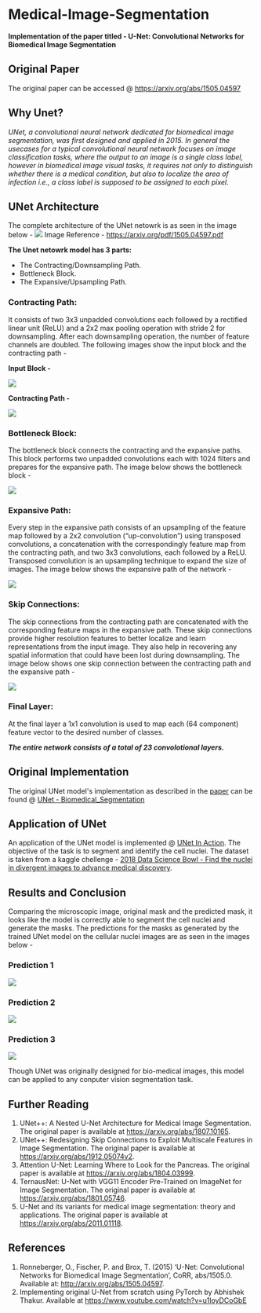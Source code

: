 # Medical-Image-Segmentation

 **Implementation of the paper titled - U-Net: Convolutional Networks for Biomedical Image Segmentation**
 
## Original Paper<br>
The original paper can be accessed @ https://arxiv.org/abs/1505.04597

## Why Unet? <br>
*UNet, a convolutional neural network dedicated for biomedical image segmentation, was first designed and applied in 2015. In general the usecases for a typical convolutional neural network focuses on image classification tasks, where
the output to an image is a single class label, however in biomedical image visual tasks, it requires not only to distinguish whether there is a medical condition, but also to localize the area of infection i.e., a class label is supposed to be assigned to each pixel.*

## UNet Architecture <br>

The complete architecture of the UNet netowrk is as seen in the image below - 
![](https://github.com/sauravmishra1710/U-Net---Biomedical-Image-Segmentation/blob/main/Images/Unet_Architecture.PNG)
Image Reference - https://arxiv.org/pdf/1505.04597.pdf

**The Unet netowrk model has 3 parts:**

- The Contracting/Downsampling Path.
- Bottleneck Block.
- The Expansive/Upsampling Path.

### Contracting Path:
It consists of two 3x3 unpadded convolutions each followed by a rectified linear unit (ReLU) and a 2x2 max pooling operation with stride 2 for downsampling. After each downsampling operation, the number of feature channels are doubled. The following images show the input block and the contracting path - 

**Input Block -**

![](https://github.com/sauravmishra1710/U-Net---Biomedical-Image-Segmentation/blob/main/Images/Input.png)

**Contracting Path -**

![](https://github.com/sauravmishra1710/U-Net---Biomedical-Image-Segmentation/blob/main/Images/Contracting_Path.png)

### Bottleneck Block:
The bottleneck block connects the contracting and the expansive paths. This block performs two unpadded convolutions each with 1024 filters and prepares for the expansive path. The image below shows the bottleneck block - 

![](https://github.com/sauravmishra1710/U-Net---Biomedical-Image-Segmentation/blob/main/Images/BottleNeck.png)

### Expansive Path:
Every step in the expansive path consists of an upsampling of the feature map followed by a 2x2 convolution (“up-convolution”) using transposed convolutions, a concatenation with the correspondingly feature map from the contracting path, and two 3x3 convolutions, each followed by a ReLU. Transposed convolution is an upsampling technique to expand the size of images. The image below shows the expansive path of the network - 

![](https://github.com/sauravmishra1710/U-Net---Biomedical-Image-Segmentation/blob/main/Images/Expansive_Path.PNG)

### Skip Connections:
The skip connections from the contracting path are concatenated with the corresponding feature maps in the expansive path. These skip connections provide higher resolution features to better localize and learn representations from the input image. They also help in recovering any spatial information that could have been lost during downsampling. The image below shows one skip connection between the contracting path and the expansive path - 

![](https://github.com/sauravmishra1710/U-Net---Biomedical-Image-Segmentation/blob/main/Images/Skip_Connection.PNG)

### Final Layer:
At the final layer a 1x1 convolution is used to map each (64 component) feature vector to the desired number of classes.

***The entire network consists of a total of 23 convolotional layers.***

## Original Implementation

The original UNet model's implementation as described in the [paper](https://arxiv.org/pdf/1505.04597.pdf) can be found @ [UNet - Biomedical_Segmentation](https://github.com/sauravmishra1710/U-Net---Biomedical-Image-Segmentation/blob/main/UNet%20-%20Biomedical_Segmentation.ipynb)

## Application of UNet

An application of the UNet model is implemented @ [UNet In Action](https://github.com/sauravmishra1710/U-Net---Biomedical-Image-Segmentation/blob/main/UNet%20In%20Action.ipynb). The objective of the task is to segment and identify the cell nuclei. The dataset is taken from a kaggle chellenge - [2018 Data Science Bowl - Find the nuclei in divergent images to advance medical discovery](https://www.kaggle.com/c/data-science-bowl-2018/).

## Results and Conclusion

Comparing the microscopic image, original mask and the predicted mask, it looks like the model is correctly able to segment the cell nuclei and generate the masks. The predictions for the masks as generated by the trained UNet model on the cellular nuclei images are as seen in the images below - 

### Prediction 1

![](https://github.com/sauravmishra1710/U-Net---Biomedical-Image-Segmentation/blob/main/Images/Predicted_Mask_1.PNG)

### Prediction 2

![](https://github.com/sauravmishra1710/U-Net---Biomedical-Image-Segmentation/blob/main/Images/Predicted_Mask_2.PNG)

### Prediction 3

![](https://github.com/sauravmishra1710/U-Net---Biomedical-Image-Segmentation/blob/main/Images/Predicted_Mask_3.PNG)

Though UNet was originally designed for bio-medical images, this model can be applied to any conputer vision segmentation task.

## Further Reading
1. UNet++: A Nested U-Net Architecture for Medical Image Segmentation. The original paper is available at https://arxiv.org/abs/1807.10165.
2. UNet++: Redesigning Skip Connections to Exploit Multiscale Features in Image Segmentation. The original paper is available at https://arxiv.org/abs/1912.05074v2.
3. Attention U-Net: Learning Where to Look for the Pancreas. The original paper is available at https://arxiv.org/abs/1804.03999.
4. TernausNet: U-Net with VGG11 Encoder Pre-Trained on ImageNet for Image Segmentation. The original paper is available at https://arxiv.org/abs/1801.05746.
5. U-Net and its variants for medical image segmentation: theory and applications. The original paper is available at https://arxiv.org/abs/2011.01118.


## References
1. Ronneberger, O., Fischer, P. and Brox, T. (2015) ‘U-Net: Convolutional Networks for Biomedical Image Segmentation’, CoRR, abs/1505.0. Available at: http://arxiv.org/abs/1505.04597. 
2. Implementing original U-Net from scratch using PyTorch by Abhishek Thakur. Available at https://www.youtube.com/watch?v=u1loyDCoGbE
